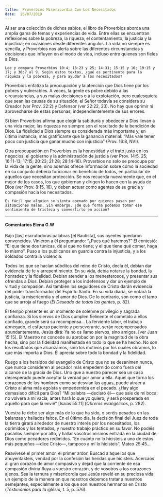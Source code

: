 ```yaml
---
title:  Proverbios Misericordia Con Los Necesitados
date:  25/07/2019
---
```


Al ser una colección de dichos sabios, el libro de Proverbios aborda una amplia gama de temas y experiencias de vida. Entre ellas se encuentran reflexiones sobre la pobreza, la riqueza, el contentamiento, la justicia y la injusticia; en ocasiones desde diferentes ángulos. La vida no siempre es sencilla, y Proverbios nos alerta sobre las diferentes circunstancias y decisiones que influyen en el modo de vida, incluso entre quienes son fieles a Dios.

`Lee y compara Proverbios 10:4; 13:23 y 25; 14:31; 15:15 y 16; 19:15 y 17; y 30:7 al 9. Según estos textos, ¿qué es pertinente para la riqueza y la pobreza, y para ayudar a los necesitados?`

Proverbios enfatiza la preocupación y la atención que Dios tiene por los pobres y vulnerables. A veces, la gente es pobre debido a las circunstancias, a sus malas decisiones o a la explotación, pero cualesquiera que sean las causas de su situación, el Señor todavía se considera su Creador (ver Prov. 22:2) y Defensor (ver 22:22, 23). No hay que oprimir ni aprovecharse de estas personas, independientemente de sus errores.

Si bien Proverbios afirma que elegir la sabiduría y obedecer a Dios llevan a una vida mejor, las riquezas no siempre son el resultado de la bendición de Dios. La fidelidad a Dios siempre es considerada más importante y, en última instancia, más gratificante que la ganancia material: “Más vale tener poco con justicia que ganar mucho con injusticia” (Prov. 16:8, NVI).

Otra preocupación en Proverbios es la honestidad y el trato justo en los negocios, el gobierno y la administración de justicia (ver Prov. 14:5, 25; 16:11-13; 17:15; 20:23; 21:28; 28:14-16). Proverbios no solo se preocupa por la vida de la gente, sino además ofrece información sobre cómo la sociedad en su conjunto debería funcionar en beneficio de todos, en particular de aquellos que necesitan protección. Se nos recuerda nuevamente que, en el mejor de los casos, los que gobiernan y dirigen lo hacen con la ayuda de Dios (ver Prov. 8:15, 16), y deben actuar como agentes de su gracia y compasión hacia los necesitados.

`Es fácil que alguien se sienta apenado por quienes pasan por situaciones malas. Sin embargo, ¿de qué forma podemos tomar ese sentimiento de tristeza y convertirlo en acción?`

---

#### Comentarios Elena G.W

Bajo [las] escrutadoras palabras [el Bautista], sus oyentes quedaron convencidos. Vinieron a él preguntando: “¿Pues qué haremos?” Él contestó: “El que tiene dos túnicas, dé al que no tiene; y el que tiene qué comer, haga lo mismo”. Puso a los publicanos en guardia contra la injusticia, y a los soldados contra la violencia.

Todos los que se hacían súbditos del reino de Cristo, decía él, debían dar evidencia de fe y arrepentimiento. En su vida, debía notarse la bondad, la honradez y la fidelidad. Debían atender a los menesterosos, y presentar sus ofrendas a Dios. Debían proteger a los indefensos y dar un ejemplo de virtud y compasión. Así también los seguidores de Cristo darán evidencia del poder transformador del Espíritu Santo. En su vida diaria, se notará la justicia, la misericordia y el amor de Dios. De lo contrario, son como el tamo que se arroja al fuego (_El Deseado de todas las gentes_, p. 82).

El tiempo presente es un momento de solemne privilegio y sagrada confianza. Si los siervos de Dios cumplen fielmente el cometido a ellos confiado, grande será su recompensa… La ferviente labor, el trabajo abnegado, el esfuerzo paciente y perseverante, serán recompensados abundantemente. Jesús dirá: Ya no os llamo siervos, sino amigos. [ver Juan 15:15]. El Maestro no concede su aprobación por la magnitud de la obra hecha, sino por la fidelidad manifestada en todo lo que se ha hecho. No son los resultados que alcanzamos, sino los motivos por los cuales obramos, lo que más importa a Dios. Él aprecia sobre todo la bondad y la fidelidad.

Ruego a los heraldos del evangelio de Cristo que no se desanimen nunca, que nunca consideren al pecador más empedernido como fuera del alcance de la gracia de Dios. Uno que a nuestro parecer sea un caso desesperado puede aceptar la verdad por amor a ella. Aquel que torna los corazones de los hombres como se desvían las aguas, puede atraer a Cristo al alma más egoísta y empedernida en el pecado. ¿Hay algo demasiado difícil para Dios? “Mi palabra —declaró él— que sale de mi boca: no volverá a mí vacía, antes hará lo que yo quiero, y será prosperada en aquello para que la envié” [Isaías 55:11] (_Obreros evangélicos_, p. 282).

Vuestra fe debe ser algo más de lo que ha sido, o seréis pesados en las balanzas y hallados faltos. En el último día, la decisión final del Juez de toda la tierra girará alrededor de nuestro interés por los necesitados, los oprimidos y los tentados, y nuestro trabajo práctico en su favor. No podéis pasarlos siempre por alto, y hallar vosotros mismos entrada en la ciudad de Dios como pecadores redimidos. “En cuanto no lo hicisteis a uno de estos más pequeños —dice Cristo—, tampoco a mí lo hicisteis”. Mateo 25:45…

Reavívese el primer amor, el primer ardor. Buscad a aquellos que ahuyentasteis, vendad por la confesión las heridas que hicisteis. Acercaos al gran corazón de amor compasivo y dejad que la corriente de esa compasión divina fluya a vuestro corazón, y de vosotros a los corazones ajenos. Sea la ternura y misericordia que Jesús reveló en su preciosa vida un ejemplo de la manera en que nosotros debemos tratar a nuestros semejantes, especialmente a los que son nuestros hermanos en Cristo (_Testimonios para la iglesia,_ t. 5, p. 576).